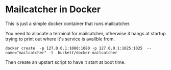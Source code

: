 # Mailcatcher in Docker

This is just a simple docker container that runs mailcatcher.

You need to allocate a terminal for mailcatcher, otherwise it hangs at startup trying
to print out where it's service is availble from.

```
docker create  -p 127.0.0.1:1080:1080 -p 127.0.0.1:1025:1025  --name="mailcatcher" -t  buckett/docker-mailcatcher 
```
Then create an upstart script to have it start at boot time.
